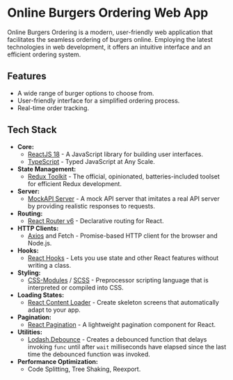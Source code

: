 # Online Burgers Ordering Web App

Online Burgers Ordering is a modern, user-friendly web application that facilitates the seamless ordering of burgers online. Employing the latest technologies in web development, it offers an intuitive interface and an efficient ordering system.

## Features

- A wide range of burger options to choose from.
- User-friendly interface for a simplified ordering process.
- Real-time order tracking.

## Tech Stack

- **Core:**
    - [ReactJS 18](https://reactjs.org/) - A JavaScript library for building user interfaces.
    - [TypeScript](https://www.typescriptlang.org/) - Typed JavaScript at Any Scale.
- **State Management:**
    - [Redux Toolkit](https://redux-toolkit.js.org/) - The official, opinionated, batteries-included toolset for efficient Redux development.
- **Server:**
    - [MockAPI Server](https://www.mockapi.io/) - A mock API server that imitates a real API server by providing realistic responses to requests.
- **Routing:**
    - [React Router v6](https://reactrouter.com/) - Declarative routing for React.
- **HTTP Clients:**
    - [Axios](https://axios-http.com/) and Fetch - Promise-based HTTP client for the browser and Node.js.
- **Hooks:**
    - [React Hooks](https://reactjs.org/docs/hooks-intro.html) - Lets you use state and other React features without writing a class.
- **Styling:**
    - [CSS-Modules](https://github.com/css-modules/css-modules) / [SCSS](https://sass-lang.com/) - Preprocessor scripting language that is interpreted or compiled into CSS.
- **Loading States:**
    - [React Content Loader](https://github.com/danilowoz/react-content-loader) - Create skeleton screens that automatically adapt to your app.
- **Pagination:**
    - [React Pagination](https://github.com/AdeleD/react-paginate) - A lightweight pagination component for React.
- **Utilities:**
    - [Lodash.Debounce](https://lodash.com/docs/#debounce) - Creates a debounced function that delays invoking `func` until after `wait` milliseconds have elapsed since the last time the debounced function was invoked.
- **Performance Optimization:**
    - Code Splitting, Tree Shaking, Reexport.

